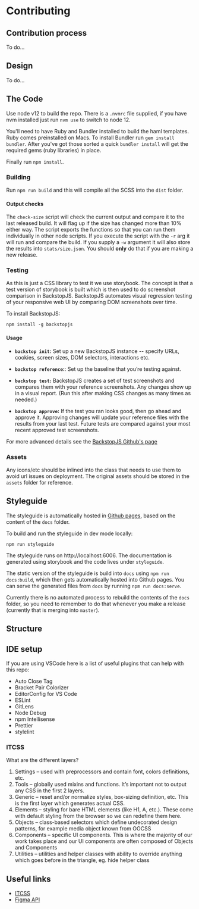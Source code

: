 # Contributing

## Contribution process

To do...

## Design

To do...

## The Code

Use node v12 to build the repo. There is a `.nvmrc` file supplied, if you have nvm installed just run `nvm use` to switch to node 12.

You'll need to have Ruby and Bundler installed to build the haml templates. Ruby comes preinstalled on Macs. To install Bundler run `gem install bundler`. After you've got those sorted a quick `bundler install` will get the required gems (ruby libraries) in place.

Finally run `npm install`.

### Building

Run `npm run build` and this will compile all the SCSS into the `dist` folder.

#### Output checks

The `check-size` script will check the current output and compare it to the last released build. It will flag up if the size has changed more than 10% either way. The script exports the functions so that you can run them individually in other node scripts. If you execute the script with the `-r` arg it will run and compare the build. If you supply a `-w` argument it will also store the results into `stats/size.json`. You should **only** do that if you are making a new release.

### Testing

As this is just a CSS library to test it we use storybook. The concept is that a test version of storybook is built which is then used to do screenshot comparison in BackstopJS. BackstopJS automates visual regression testing of your responsive web UI by comparing DOM screenshots over time.

To install BackstopJS:
```
npm install -g backstopjs
``` 

#### Usage

- **`backstop init`:** Set up a new BackstopJS instance -- specify URLs, cookies, screen sizes, DOM selectors, interactions etc.

- **`backstop reference`:**: Set up the baseline that you’re testing against.

- **`backstop test`:** BackstopJS creates a set of test screenshots and compares them with your reference screenshots. Any changes show up in a visual report. (Run this after making CSS changes as many times as needed.)

-  **`backstop approve`:** If the test you ran looks good, then go ahead and approve it. Approving changes will update your reference files with the results from your last test. Future tests are compared against your most recent approved test screenshots.

For more advanced details see the [BackstopJS Github's page](https://github.com/garris/BackstopJS)


### Assets

Any icons/etc should be inlined into the class that needs to use them to avoid url issues on deployment. The original assets should  be stored in the `assets` folder for reference.


## Styleguide

The styleguide is automatically hosted in [Github pages](https://citizensadvice.github.io/design-system-testing/), based on the content of the `docs` folder.

To build and run the styleguide in dev mode locally:

```
npm run styleguide
```

The styleguide runs on http://localhost:6006. The documentation is generated using storybook and the code lives under `styleguide`.

The static version of the styleguide is build into `docs` using `npm run docs:build`, which then gets automatically hosted into Github pages. You can serve the generated files from `docs` by running `npm run docs:serve`.

Currently there is no automated process to rebuild the contents of the `docs` folder, so you need to remember to do that whenever you make a release (currently that is merging into `master`).

## Structure

## IDE setup

If you are using VSCode here is a list of useful plugins that can help with this repo:

* Auto Close Tag
* Bracket Pair Colorizer
* EditorConfig for VS Code
* ESLint
* GitLens
* Node Debug
* npm Intellisense
* Prettier
* stylelint

### ITCSS

What are the different layers?

1. Settings – used with preprocessors and contain font, colors definitions, etc.
2. Tools – globally used mixins and functions. It’s important not to output any CSS in the first 2 layers.
3. Generic – reset and/or normalize styles, box-sizing definition, etc. This is the first layer which generates actual CSS.
4. Elements – styling for bare HTML elements (like H1, A, etc.). These come with default styling from the browser so we can redefine them here.
5. Objects – class-based selectors which define undecorated design patterns, for example media object known from OOCSS
6. Components – specific UI components. This is where the majority of our work takes place and our UI components are often composed of Objects and Components
7. Utilities – utilities and helper classes with ability to override anything which goes before in the triangle, eg. hide helper class

## Useful links

-   [ITCSS](https://www.xfive.co/blog/itcss-scalable-maintainable-css-architecture/)
-   [Figma API](https://blog.prototypr.io/design-tokens-with-figma-aef25c42430f)
